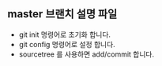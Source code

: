 ## master 브랜치 설명 파일
* git init 명령어로 초기화 합니다.
* git config 명령어로 설정 합니다.
* sourcetree 를 사용하면 add/commit 합니다.

